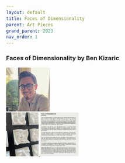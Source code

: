 ```yaml
---
layout: default
title: Faces of Dimensionality
parent: Art Pieces
grand_parent: 2023
nav_order: 1
---
```


### Faces of Dimensionality by Ben Kizaric

<div class="container">
    <div class="row-fluid">
        <div class="span2">
            <a href="../../../assets/pics/BenKizaric.jpeg">
            <img src="../../../assets/pics/BenKizaric.jpeg" height="120">
            </a>
        </div>
        <div class="span5">
            <a href="../../../assets/pics/faces.png">
            <img src="../../../assets/pics/faces.png" height="120">
            </a> 
            <a href="../../../assets/pics/faces-text.png">
            <img src="../../../assets/pics/faces-text.png" height="120">
            </a>
        </div>
    </div>
</div>

